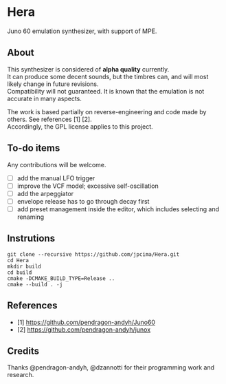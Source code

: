 # Hera

Juno 60 emulation synthesizer, with support of MPE.

## About

This synthesizer is considered of **alpha quality** currently.  
It can produce some decent sounds, but the timbres can, and will most likely change in future revisions.  
Compatibility will not guaranteed. It is known that the emulation is not accurate in many aspects.

The work is based partially on reverse-engineering and code made by others. See references [1] [2].  
Accordingly, the GPL license applies to this project.

## To-do items

Any contributions will be welcome.

- [ ] add the manual LFO trigger
- [ ] improve the VCF model; excessive self-oscillation
- [ ] add the arpeggiator
- [ ] envelope release has to go through decay first
- [ ] add preset management inside the editor, which includes selecting and renaming

## Instrutions

```
git clone --recursive https://github.com/jpcima/Hera.git
cd Hera
mkdir build
cd build
cmake -DCMAKE_BUILD_TYPE=Release ..
cmake --build . -j
```

## References

- [1] https://github.com/pendragon-andyh/Juno60
- [2] https://github.com/pendragon-andyh/junox

## Credits

Thanks @pendragon-andyh, @dzannotti for their programming work and research.
